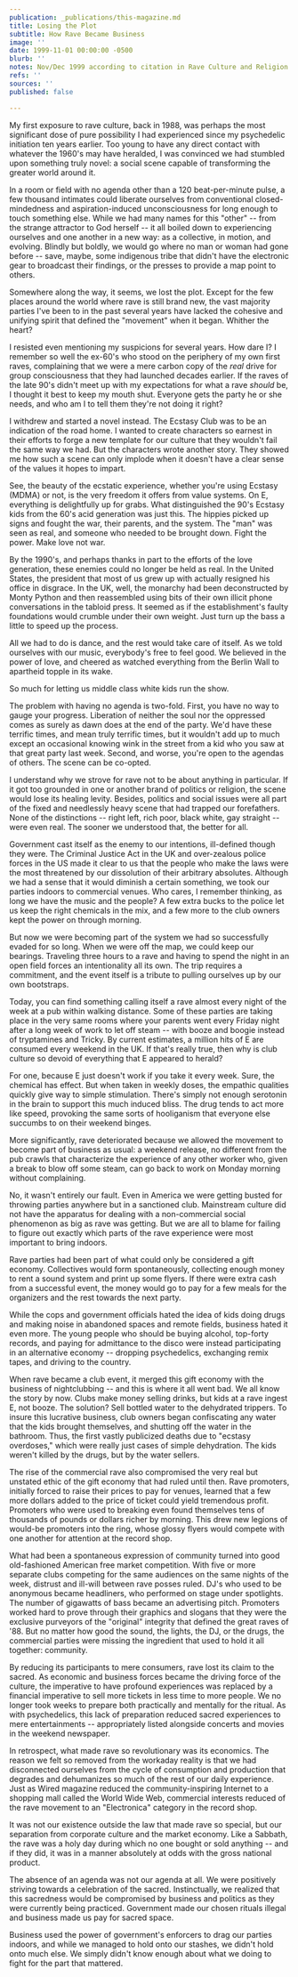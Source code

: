 ```yaml
---
publication: _publications/this-magazine.md
title: Losing the Plot
subtitle: How Rave Became Business
image: ''
date: 1999-11-01 00:00:00 -0500
blurb: ''
notes: Nov/Dec 1999 according to citation in Rave Culture and Religion
refs: ''
sources: ''
published: false

---
```

My first exposure to rave culture, back in 1988, was perhaps the most significant dose of pure possibility I had experienced since my psychedelic initiation ten years earlier.  Too young to have any direct contact with whatever the 1960's may have heralded, I was convinced we had stumbled upon something truly novel: a social scene capable of transforming the greater world around it.  

In a room or field with no agenda other than a 120 beat-per-minute pulse, a few thousand intimates could liberate ourselves from conventional closed-mindedness and aspiration-induced unconsciousness for long enough to touch something else.  While we had many names for this "other" -- from the strange attractor to God herself -- it all boiled down to experiencing ourselves and one another in a new way: as a collective, in motion, and evolving.  Blindly but boldly, we would go where no man or woman had gone before -- save, maybe, some indigenous tribe that didn't have the electronic gear to broadcast their findings, or the presses to provide a map point to others.

Somewhere along the way, it seems, we lost the plot.  Except for the few places around the world where rave is still brand new, the vast majority parties I've been to in the past several years have lacked the cohesive and unifying spirit that defined the "movement" when it began.  Whither the heart?

I resisted even mentioning my suspicions for several years.  How dare I?  I remember so well the ex-60's who stood on the periphery of my own first raves, complaining that we were a mere carbon copy of the *real* drive for group consciousness that they had launched decades earlier.  If the raves of the late 90's didn't meet up with my expectations for what a rave *should* be, I thought it best to keep my mouth shut.  Everyone gets the party he or she needs, and who am I to tell them they're not doing it right?

I withdrew and started a novel instead.  The Ecstasy Club was to be an indication of the road home.  I wanted to create characters so earnest in their efforts to forge a new template for our culture that they wouldn't fail the same way we had.  But the characters wrote another story.  They showed me how such a scene can only implode when it doesn't have a clear sense of the values it hopes to impart.  

See, the beauty of the ecstatic experience, whether you're using Ecstasy (MDMA) or not, is the very freedom it offers from value systems.  On E, everything is delightfully up for grabs.  What distinguished the 90's Ecstasy kids from the 60's acid generation was just this.  The hippies picked up signs and fought the war, their parents, and the system.  The "man" was seen as real, and someone who needed to be brought down.  Fight the power.  Make love not war.  

By the 1990's, and perhaps thanks in part to the efforts of the love generation, these enemies could no longer be held as real.  In the United States, the president that most of us grew up with actually resigned his office in disgrace.  In the UK, well, the monarchy had been deconstructed by Monty Python and then reassembled using bits of their own illicit phone conversations in the tabloid press.  It seemed as if the establishment's faulty foundations would crumble under their own weight.  Just turn up the bass a little to speed up the process.

All we had to do is dance, and the rest would take care of itself.  As we told ourselves with our music, everybody's free to feel good.  We believed in the power of love, and cheered as watched everything from the Berlin Wall to apartheid topple in its wake.

So much for letting us middle class white kids run the show.   

The problem with having no agenda is two-fold.  First, you have no way to gauge your progress.  Liberation of neither the soul nor the oppressed comes as surely as dawn does at the end of the party.  We'd have these terrific times, and mean truly terrific times, but it wouldn't add up to much except an occasional knowing wink in the street from a kid who you saw at that great party last week.  Second, and worse, you're open to the agendas of others.  The scene can be co-opted.

I understand why we strove for rave not to be about anything in particular.  If it got too grounded in one or another brand of politics or religion, the scene would lose its healing levity.  Besides, politics and social issues were all part of the fixed and needlessly heavy scene that had trapped our forefathers.  None of the distinctions -- right left, rich poor, black white, gay straight -- were even real.  The sooner we understood that, the better for all.

Government cast itself as the enemy to our intentions, ill-defined though they were.  The Criminal Justice Act in the UK and over-zealous police forces in the US made it clear to us that the people who make the laws were the most threatened by our dissolution of their arbitrary absolutes.  Although we had a sense that it would diminish a certain something, we took our parties indoors to commercial venues.  Who cares, I remember thinking, as long we have the music and the people?  A few extra bucks to the police let us keep the right chemicals in the mix, and a few more to the club owners kept the power on through morning.  

But now we were becoming part of the system we had so successfully evaded for so long.  When we were off the map, we could keep our bearings.  Traveling three hours to a rave and having to spend the night in an open field forces an intentionality all its own.  The trip requires a commitment, and the event itself is a tribute to pulling ourselves up by our own bootstraps.  

Today, you can find something calling itself a rave almost every night of the week at a pub within walking distance.  Some of these parties are taking place in the very same rooms where your parents went every Friday night after a long week of work to let off steam -- with booze and boogie instead of tryptamines and Tricky.  By current estimates, a million hits of E are consumed every weekend in the UK.  If that's really true, then why is club culture so devoid of everything that E appeared to herald?

For one, because E just doesn't work if you take it every week.  Sure, the chemical has effect.  But when taken in weekly doses, the empathic qualities quickly give way to simple stimulation.  There's simply not enough serotonin in the brain to support this much induced bliss.  The drug tends to act more like speed, provoking the same sorts of hooliganism that everyone else succumbs to on their weekend binges.   

More significantly, rave deteriorated because we allowed the movement to become part of business as usual: a weekend release, no different from the pub crawls that characterize the experience of any other worker who, given a break to blow off some steam, can go back to work on Monday morning without complaining.  

No, it wasn't entirely our fault.  Even in America we were getting busted for throwing parties anywhere but in a sanctioned club.  Mainstream culture did not have the apparatus for dealing with a non-commercial social phenomenon as big as rave was getting.  But we are all to blame for failing to figure out exactly which parts of the rave experience were most important to bring indoors.

Rave parties had been part of what could only be considered a gift economy.  Collectives would form spontaneously, collecting enough money to rent a sound system and print up some flyers.  If there were extra cash from a successful event, the money would go to pay for a few meals for the organizers and the rest towards the next party.  

While the cops and government officials hated the idea of kids doing drugs and making noise in abandoned spaces and remote fields, business hated it even more.  The young people who should be buying alcohol, top-forty records, and paying for admittance to the disco were instead participating in an alternative economy -- dropping psychedelics, exchanging remix tapes, and driving to the country.   

When rave became a club event, it merged this gift economy with the business of nightclubbing -- and this is where it all went bad. We all know the story by now.  Clubs make money selling drinks, but kids at a rave ingest E, not booze.  The solution?  Sell bottled water to the dehydrated trippers.  To insure this lucrative business, club owners began confiscating any water that the kids brought themselves, and shutting off the water in the bathroom.  Thus, the first vastly publicized deaths due to "ecstasy overdoses," which were really just cases of simple dehydration.  The kids weren't killed by the drugs, but by the water sellers.  

The rise of the commercial rave also compromised the very real but unstated ethic of the gift economy that had ruled until then.  Rave promoters, initially forced to raise their prices to pay for venues, learned that a few more dollars added to the price of ticket could yield tremendous profit.  Promoters who were used to breaking even found themselves tens of thousands of pounds or dollars richer by morning.  This drew new legions of would-be promoters into the ring, whose glossy flyers would compete with one another for attention at the record shop.  

What had been a spontaneous expression of community turned into good old-fashioned American free market competition.  With five or more separate clubs competing for the same audiences on the same nights of the week, distrust and ill-will between rave posses ruled.  DJ's who used to be anonymous became headliners, who performed on stage under spotlights.  The number of gigawatts of bass became an advertising pitch.  Promoters worked hard to prove through their graphics and slogans that they were the exclusive purveyors of the "original" integrity that defined the great raves of '88. But no matter how good the sound, the lights, the DJ, or the drugs, the commercial parties were missing the ingredient that used to hold it all together: community.

By reducing its participants to mere consumers, rave lost its claim to the sacred.  As economic and business forces became the driving force of the culture, the imperative to have profound experiences was replaced by a financial imperative to sell more tickets in less time to more people.  We no longer took weeks to prepare both practically and mentally for the ritual.  As with psychedelics, this lack of preparation reduced sacred experiences to mere entertainments -- appropriately listed alongside concerts and movies in the weekend newspaper.

In retrospect, what made rave so revolutionary was its economics.  The reason we felt so removed from the workaday reality is that we had disconnected ourselves from the cycle of consumption and production that degrades and dehumanizes so much of the rest of our daily experience.  Just as Wired magazine reduced the community-inspiring Internet to a shopping mall called the World Wide Web, commercial interests reduced of the rave movement to an "Electronica" category in the record shop.   

It was not our existence outside the law that made rave so special, but our separation from corporate culture and the market economy.  Like a Sabbath, the rave was a holy day during which no one bought or sold anything -- and if they did, it was in a manner absolutely at odds with the gross national product.  

The absence of an agenda was not our agenda at all.  We were positively striving towards a celebration of the sacred.  Instinctually, we realized that this sacredness would be compromised by business and politics as they were currently being practiced.  Government made our chosen rituals illegal and business made us pay for sacred space.   

Business used the power of government's enforcers to drag our parties indoors, and while we managed to hold onto our stashes, we didn't hold onto much else.   We simply didn't know enough about what we doing to fight for the part that mattered.